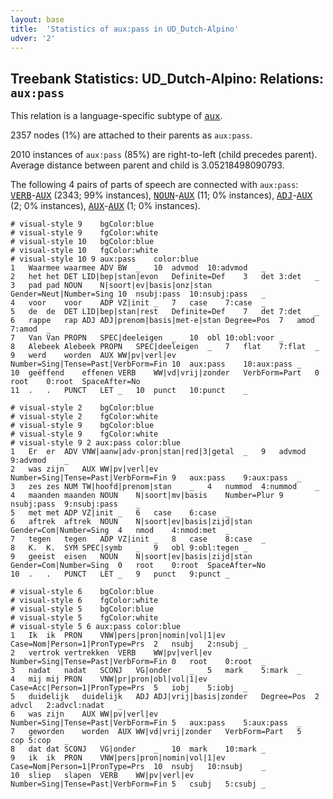 ```yaml
---
layout: base
title:  'Statistics of aux:pass in UD_Dutch-Alpino'
udver: '2'
---
```


## Treebank Statistics: UD_Dutch-Alpino: Relations: `aux:pass`

This relation is a language-specific subtype of <tt><a href="nl_alpino-dep-aux.html">aux</a></tt>.

2357 nodes (1%) are attached to their parents as `aux:pass`.

2010 instances of `aux:pass` (85%) are right-to-left (child precedes parent).
Average distance between parent and child is 3.05218498090793.

The following 4 pairs of parts of speech are connected with `aux:pass`: <tt><a href="nl_alpino-pos-VERB.html">VERB</a></tt>-<tt><a href="nl_alpino-pos-AUX.html">AUX</a></tt> (2343; 99% instances), <tt><a href="nl_alpino-pos-NOUN.html">NOUN</a></tt>-<tt><a href="nl_alpino-pos-AUX.html">AUX</a></tt> (11; 0% instances), <tt><a href="nl_alpino-pos-ADJ.html">ADJ</a></tt>-<tt><a href="nl_alpino-pos-AUX.html">AUX</a></tt> (2; 0% instances), <tt><a href="nl_alpino-pos-AUX.html">AUX</a></tt>-<tt><a href="nl_alpino-pos-AUX.html">AUX</a></tt> (1; 0% instances).


~~~ conllu
# visual-style 9	bgColor:blue
# visual-style 9	fgColor:white
# visual-style 10	bgColor:blue
# visual-style 10	fgColor:white
# visual-style 10 9 aux:pass	color:blue
1	Waarmee	waarmee	ADV	BW	_	10	advmod	10:advmod	_
2	het	het	DET	LID|bep|stan|evon	Definite=Def	3	det	3:det	_
3	pad	pad	NOUN	N|soort|ev|basis|onz|stan	Gender=Neut|Number=Sing	10	nsubj:pass	10:nsubj:pass	_
4	voor	voor	ADP	VZ|init	_	7	case	7:case	_
5	de	de	DET	LID|bep|stan|rest	Definite=Def	7	det	7:det	_
6	rappe	rap	ADJ	ADJ|prenom|basis|met-e|stan	Degree=Pos	7	amod	7:amod	_
7	Van	Van	PROPN	SPEC|deeleigen	_	10	obl	10:obl:voor	_
8	Alebeek	Alebeek	PROPN	SPEC|deeleigen	_	7	flat	7:flat	_
9	werd	worden	AUX	WW|pv|verl|ev	Number=Sing|Tense=Past|VerbForm=Fin	10	aux:pass	10:aux:pass	_
10	geëffend	effenen	VERB	WW|vd|vrij|zonder	VerbForm=Part	0	root	0:root	SpaceAfter=No
11	.	.	PUNCT	LET	_	10	punct	10:punct	_

~~~


~~~ conllu
# visual-style 2	bgColor:blue
# visual-style 2	fgColor:white
# visual-style 9	bgColor:blue
# visual-style 9	fgColor:white
# visual-style 9 2 aux:pass	color:blue
1	Er	er	ADV	VNW|aanw|adv-pron|stan|red|3|getal	_	9	advmod	9:advmod	_
2	was	zijn	AUX	WW|pv|verl|ev	Number=Sing|Tense=Past|VerbForm=Fin	9	aux:pass	9:aux:pass	_
3	zes	zes	NUM	TW|hoofd|prenom|stan	_	4	nummod	4:nummod	_
4	maanden	maanden	NOUN	N|soort|mv|basis	Number=Plur	9	nsubj:pass	9:nsubj:pass	_
5	met	met	ADP	VZ|init	_	6	case	6:case	_
6	aftrek	aftrek	NOUN	N|soort|ev|basis|zijd|stan	Gender=Com|Number=Sing	4	nmod	4:nmod:met	_
7	tegen	tegen	ADP	VZ|init	_	8	case	8:case	_
8	K.	K.	SYM	SPEC|symb	_	9	obl	9:obl:tegen	_
9	geeist	eisen	NOUN	N|soort|ev|basis|zijd|stan	Gender=Com|Number=Sing	0	root	0:root	SpaceAfter=No
10	.	.	PUNCT	LET	_	9	punct	9:punct	_

~~~


~~~ conllu
# visual-style 6	bgColor:blue
# visual-style 6	fgColor:white
# visual-style 5	bgColor:blue
# visual-style 5	fgColor:white
# visual-style 5 6 aux:pass	color:blue
1	Ik	ik	PRON	VNW|pers|pron|nomin|vol|1|ev	Case=Nom|Person=1|PronType=Prs	2	nsubj	2:nsubj	_
2	vertrok	vertrekken	VERB	WW|pv|verl|ev	Number=Sing|Tense=Past|VerbForm=Fin	0	root	0:root	_
3	nadat	nadat	SCONJ	VG|onder	_	5	mark	5:mark	_
4	mij	mij	PRON	VNW|pr|pron|obl|vol|1|ev	Case=Acc|Person=1|PronType=Prs	5	iobj	5:iobj	_
5	duidelijk	duidelijk	ADJ	ADJ|vrij|basis|zonder	Degree=Pos	2	advcl	2:advcl:nadat	_
6	was	zijn	AUX	WW|pv|verl|ev	Number=Sing|Tense=Past|VerbForm=Fin	5	aux:pass	5:aux:pass	_
7	geworden	worden	AUX	WW|vd|vrij|zonder	VerbForm=Part	5	cop	5:cop	_
8	dat	dat	SCONJ	VG|onder	_	10	mark	10:mark	_
9	ik	ik	PRON	VNW|pers|pron|nomin|vol|1|ev	Case=Nom|Person=1|PronType=Prs	10	nsubj	10:nsubj	_
10	sliep	slapen	VERB	WW|pv|verl|ev	Number=Sing|Tense=Past|VerbForm=Fin	5	csubj	5:csubj	_

~~~


